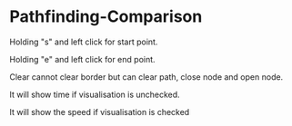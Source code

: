# Pathfinding-Comparison
Holding "s" and left click for start point.

Holding "e" and left click for end point.

Clear cannot clear border but can clear path, close node and open node.

It will show time if visualisation is unchecked.

It will show the speed if visualisation is checked


